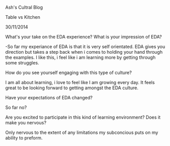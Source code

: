 Ash's Cultral Blog

Table vs Kitchen

30/11/2014

What's your take on the EDA experience? What is your impression of EDA? 

-So far my experiance of EDA is that it is very self orientated. EDA gives you direction but takes a step back when i comes to holding your hand through the examples. I like this, i feel like i am learning more by getting through some struggles.

How do you see yourself engaging with this type of culture?

I am all about learning, i love to feel like I am growing every day. It feels great to be looking forward to getting amongst the EDA culture.

 Have your expectations of EDA changed? 
 
 So far no?
 
Are you excited to participate in this kind of learning environment? Does it make you nervous?

Only nervous to the extent of any limitations my subconcious puts on my ability to preform. 
